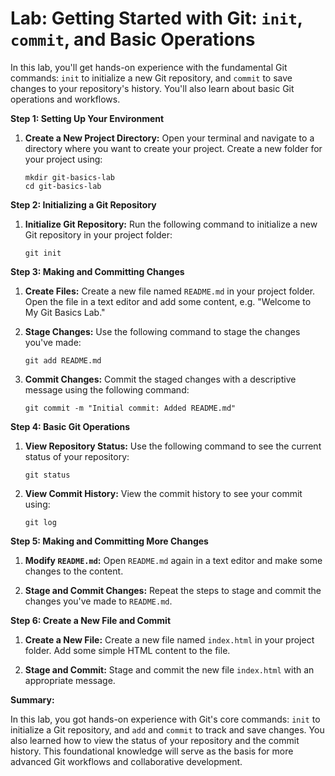 # Lab: Getting Started with Git: `init`, `commit`, and Basic Operations

In this lab, you'll get hands-on experience with the fundamental Git commands: `init` to initialize a new Git repository, and `commit` to save changes to your repository's history. You'll also learn about basic Git operations and workflows.

**Step 1: Setting Up Your Environment**

1. **Create a New Project Directory:**
   Open your terminal and navigate to a directory where you want to create your project. Create a new folder for your project using:
   ```
   mkdir git-basics-lab
   cd git-basics-lab
   ```

**Step 2: Initializing a Git Repository**

1. **Initialize Git Repository:**
   Run the following command to initialize a new Git repository in your project folder:
   ```
   git init
   ```

**Step 3: Making and Committing Changes**

1. **Create Files:**
   Create a new file named `README.md` in your project folder. Open the file in a text editor and add some content, e.g. "Welcome to My Git Basics Lab."

2. **Stage Changes:**
   Use the following command to stage the changes you've made:
   ```
   git add README.md
   ```

3. **Commit Changes:**
   Commit the staged changes with a descriptive message using the following command:
   ```
   git commit -m "Initial commit: Added README.md"
   ```

**Step 4: Basic Git Operations**

1. **View Repository Status:**
   Use the following command to see the current status of your repository:
   ```
   git status
   ```

2. **View Commit History:**
   View the commit history to see your commit using:
   ```
   git log
   ```

**Step 5: Making and Committing More Changes**

1. **Modify `README.md`:**
   Open `README.md` again in a text editor and make some changes to the content.

2. **Stage and Commit Changes:**
   Repeat the steps to stage and commit the changes you've made to `README.md`.

**Step 6: Create a New File and Commit**

1. **Create a New File:**
   Create a new file named `index.html` in your project folder. Add some simple HTML content to the file.

2. **Stage and Commit:**
   Stage and commit the new file `index.html` with an appropriate message.

**Summary:**

In this lab, you got hands-on experience with Git's core commands: `init` to initialize a Git repository, and `add` and `commit` to track and save changes. You also learned how to view the status of your repository and the commit history. This foundational knowledge will serve as the basis for more advanced Git workflows and collaborative development.